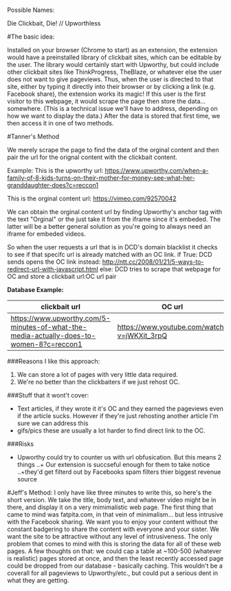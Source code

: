 Possible Names:

Die Clickbait, Die! // Upworthless


#The basic idea:

Installed on your browser (Chrome to start) as an extension, the extension would have
a preinstalled library of clickbait sites, which can be editable by the user. The
library would certainly start with Upworthy, but could include other clickbait sites
like ThinkProgress, TheBlaze, or whatever else the user does not want to give pageviews.
Thus, when the user is directed to that site, either by typing it directly into their browser
or by clicking a link (e.g. Facebook share), the extension works its magic! If this user is the
first visitor to this webpage, it would scrape the page then store the data... somewhere. (This 
is a technical issue we'll have to address, depending on how we want to display the data.) 
After the data is stored that first time, we then access it in one of two methods.

#Tanner's Method

We merely scrape the page to find the data of the orginal content and then pair the url for the orignal content with the clickbait content. 


Example: 
This is the upworthy url: https://www.upworthy.com/when-a-family-of-8-kids-turns-on-their-mother-for-money-see-what-her-granddaughter-does?c=reccon1


This is the orginal content url: https://vimeo.com/92570042


We can obtain the orginal content url by finding Upworthy's anchor tag with the text "Orginal" or the just take it from the iframe since it's embeded. The latter will be a better general solution as you're going to always need an iframe for 
embeded videos.




So when the user requests a url that is in DCD's domain blacklist it checks to see if that specifc url is already matched with an OC link.
if True:
    DCD sends opens the OC link instead: http://ntt.cc/2008/01/21/5-ways-to-redirect-url-with-javascript.html
else:
   DCD tries to scrape that webpage for OC and store a clickbait url:OC url pair


**Database Example:**


| clickbait url                                                                         | OC url        |
| --------------------------------------------------------------------------------------| ------------------------------|
|https://www.upworthy.com/5-minutes-of-what-the-media-actually-does-to-women-8?c=reccon1| https://www.youtube.com/watch?v=jWKXit_3rpQ |


###Reasons I like this approach:

1. We can store a lot of pages with very little data required.
2. We're no better than the clickbaiters if we just rehost OC.


###Stuff that it wont't cover:
+ Text articles, if they wrote it it's OC and they earned the pageviews even if the article sucks.
However if they're just rehosting another article I'm sure we can address this
+ gifs/pics these are usually a lot harder to find direct link to the OC.


###Risks
+ Upworthy could try to counter us with url obfusication. But this means 2 things
    ..+ Our extension is succseful enough for them to take notice
    ..+they'd get filterd out by Facebooks spam filters thier biggest revenue source





#Jeff's Method: 
I only have like three minutes to write this, so here's the short version. We take
the title, body text, and whatever video might be in there, and display it on a very mimimalistic
web page. The first thing that came to mind was fatpita.com, in that vein of minimalism... but less
intrusive with the Facebook sharing. We want you to enjoy your content without the constant badgering
to share the content with everyone and your sister. We want the site to be attractive without any level
of intrusiveness. The only problem that comes to mind with this is storing the data for all of these web
pages. A few thoughts on that: we could cap a table at ~100-500 (whatever is realistic) pages stored at
once, and then the least recently accessed page could be dropped from our database - basically caching.
This wouldn't be a coverall for all pageviews to Upworthy/etc., but could put a serious dent in what
they are getting.
